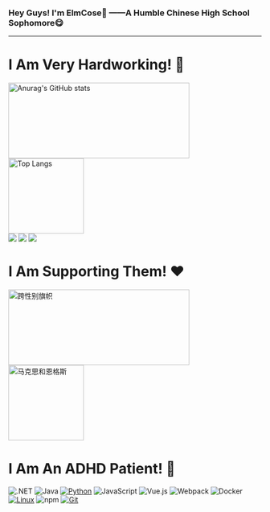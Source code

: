 ### Hey Guys!  I'm ElmCose👋  ——A Humble Chinese High School Sophomore😋

---

# I Am Very Hardworking! :muscle:

<p align="left">
  <img src="https://github-readme-stats.vercel.app/api?username=DiodeCN&show_icons=true&theme=transparent" alt="Anurag's GitHub stats" style="height:150px;width:360px;"/>
  <img src="https://github-readme-stats.vercel.app/api/top-langs/?username=DiodeCN&layout=compact&theme=transparent" alt="Top Langs" style="height:150px;"/>
  <br />
  <img src="https://img.shields.io/badge/I%20Approval-AGPLv3-blue" />
  <img src="https://img.shields.io/badge/I%20Enjoy-Gin-ff69b4" />
  <img src="https://img.shields.io/badge/I%20Like-React-white" />
</p>

# I Am Supporting Them! ❤️️

<p align="left">
    <a href="https://src.diodecn.cn/transgender_flag.jpg" title="跨性别旗帜">
    <img src="https://src.diodecn.cn/transgender_flag.jpg" alt="跨性别旗帜" title="跨性别旗帜"  style="height:150px;width:360px;" />
    </a>
    <a href="https://src.diodecn.cn/Marx_and_Engels.jpg" title="马克思和恩格斯">
    <img src="https://src.diodecn.cn/Marx_and_Engels.jpg" alt="马克思和恩格斯" title="马克思和恩格斯" style="height:150px;" />
  </a>
  <br>
</p>

# I Am An ADHD Patient! 🥹
![.NET](https://img.shields.io/badge/.NET-512BD4?style=flat-square&logo=C-Sharp&logoColor=ffffff)
![Java](https://img.shields.io/badge/-Java-007396?style=flat-square&logo=java&logoColor=ffffff)
[![Python](https://img.shields.io/badge/-Python-3776AB?style=flat-square&logo=python&logoColor=ffffff)](https://www.python.org/)
![JavaScript](https://img.shields.io/badge/JavaScript-F7DF1E?style=flat-square&logo=JavaScript&logoColor=ffffff)
![Vue.js](https://img.shields.io/badge/-Vue.js-4FC08D?style=flat-square&logo=Vue.js&logoColor=ffffff)
![Webpack](https://img.shields.io/badge/-Webpack-8DD6F9?style=flat-square&logo=webpack&logoColor=ffffff)
![Docker](https://img.shields.io/badge/Docker-2496ED?style=flat-square&logo=docker&logoColor=ffffff)
[![Linux](https://img.shields.io/badge/-Linux-333333?style=flat-square&logo=linux&logoColor=white)](https://www.linuxfoundation.org/)
![npm](https://img.shields.io/badge/-NPM-CB3837?style=flat-square&logo=npm&logoColor=white)
[![Git](https://img.shields.io/badge/-Git-f05032?style=flat-square&logo=git&logoColor=white)](https://git-scm.com/)
